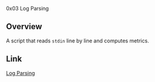 0x03 Log Parsing

## Overview

A script that reads `stdin` line by line and computes metrics.

## Link

[Log Parsing](https://intranet.alxswe.com/projects/1427)

